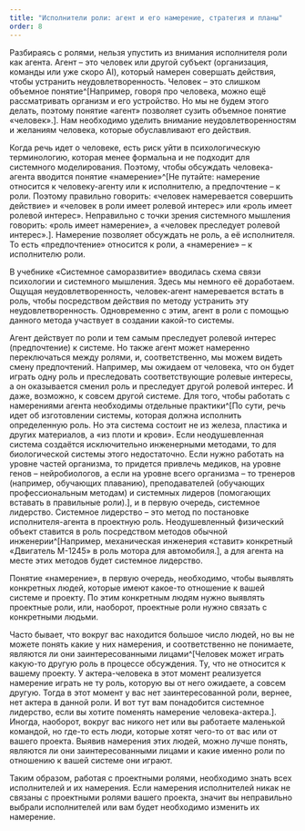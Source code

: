 ```yaml
---
title: "Исполнители роли: агент и его намерение, стратегия и планы"
order: 8
---
```




Разбираясь с ролями, нельзя упустить из внимания исполнителя роли как агента. Агент – это человек или другой субъект (организация, команды или уже скоро AI), который намерен совершать действия, чтобы устранить неудовлетворенность. Человек – это слишком объемное понятие^[Например, говоря про человека, можно ещё рассматривать организм и его устройство. Но мы не будем этого делать, поэтому понятие «агент» позволяет сузить объемное понятие «человек».]. Нам необходимо уделить внимание неудовлетворенностям и желаниям человека, которые обуславливают его действия.

Когда речь идет о человеке, есть риск уйти в психологическую терминологию, которая менее формальна и не подходит для системного моделирования. Поэтому, чтобы обсуждать человека-агента вводится понятие «намерение»^[Не путайте: намерение относится к человеку-агенту или к исполнителю, а предпочтение – к роли. Поэтому правильно говорить: «человек намеревается совершить действие» и «человек в роли имеет ролевой интерес» или «роль имеет ролевой интерес». Неправильно с точки зрения системного мышления говорить: «роль имеет намерение», а «человек преследует ролевой интерес».]. Намерение позволяет обсуждать не роль, а её исполнителя. То есть «предпочтение» относится к роли, а «намерение» – к исполнителю роли.

В учебнике «Системное саморазвитие» вводилась схема связи психологии и системного мышления. Здесь мы немного её доработаем. Ощущая неудовлетворенность, человек-агент намеревается встать в роль, чтобы посредством действия по методу устранить эту неудовлетворенность. Одновременно с этим, агент в роли с помощью данного метода участвует в создании какой-то системы.

Агент действует по роли и тем самым преследует ролевой интерес (предпочтение) к системе. Но также агент может намеренно переключаться между ролями, и, соответственно, мы можем видеть смену предпочтений. Например, мы ожидаем от человека, что он будет играть одну роль и преследовать соответствующие ролевые интересы, а он оказывается сменил роль и преследует другой ролевой интерес. И даже, возможно, к совсем другой системе. Для того, чтобы работать с намерениями агента необходимы отдельные практики^[По сути, речь идет об изготовлении системы, которая должна исполнить определенную роль. Но эта система состоит не из железа, пластика и других материалов, а «из плоти и крови». Если неодушевленная система создаётся исключительно инженерными методами, то для биологической системы этого недостаточно. Если нужно работать на уровне частей организма, то придется привлечь медиков, на уровне генов – нейробиологов, а если на уровне всего организма – то тренеров (например, обучающих плаванию), преподавателей (обучающих профессиональным методам) и системных лидеров (помогающих вставать в правильные роли).], и в первую очередь, системное лидерство. Системное лидерство – это метод по постановке исполнителя-агента в проектную роль. Неодушевленный физический объект ставится в роль посредством методов обычной инженерии^[Например, механическая инженерия «ставит» конкретный «Двигатель М-1245» в роль мотора для автомобиля.], а для агента на месте этих методов будет системное лидерство.

Понятие «намерение», в первую очередь, необходимо, чтобы выявлять конкретных людей, которые имеют какое-то отношение к вашей системе и проекту. По этим конкретным людям нужно выявлять проектные роли, или, наоборот, проектные роли нужно связать с конкретными людьми.

Часто бывает, что вокруг вас находится большое число людей, но вы не можете понять какие у них намерения, и соответственно не понимаете, являются ли они заинтересованными лицами^[Человек может играть какую-то другую роль в процессе обсуждения. Ту, что не относится к вашему проекту. У актера-человека в этот момент реализуется намерение играть не ту роль, которую вы от него ожидаете, а совсем другую. Тогда в этот момент у вас нет заинтересованной роли, вернее, нет актера в данной роли. И вот тут вам понадобится системное лидерство, если вы хотите поменять намерение человека-актера.]. Иногда, наоборот, вокруг вас никого нет или вы работаете маленькой командой, но где-то есть люди, которые хотят чего-то от вас или от вашего проекта. Выявив намерения этих людей, можно лучше понять, являются ли они заинтересованными лицами и какие именно роли по отношению к вашей системе они играют.

Таким образом, работая с проектными ролями, необходимо знать всех исполнителей и их намерения. Если намерения исполнителей никак не связаны с проектными ролями вашего проекта, значит вы неправильно выбрали исполнителей или вам будет необходимо изменить их намерение.

